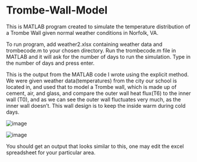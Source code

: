 # Trombe-Wall-Model
This is MATLAB program created to simulate the temperature distribution of a Trombe Wall given normal weather conditions in Norfolk, VA.

To run program, add weather2.xlsx containing weather data and trombecode.m to your chosen directory. Run the trombecode.m file in MATLAB and it will ask for the number of days to run the simulation. Type in the number of days and press enter.

This is the output from the MATLAB code I wrote using the explicit method. We were given weather data(temperatures) from the city our school is located in, and used that to model a Trombe wall, which is made up of cement, air, and glass, and compare the outer wall heat flux(T6) to the inner wall (T0), and as we can see the outer wall fluctuates very much, as the inner wall doesn’t. This wall design is to keep the inside warm during cold days.

![image](https://user-images.githubusercontent.com/22279983/112523969-b4445800-8d75-11eb-83bf-f54568099eac.png)

![image](https://user-images.githubusercontent.com/22279983/112523985-b9a1a280-8d75-11eb-966f-bd6541738809.png)

You should get an output that looks similar to this, one may edit the excel spreadsheet for your particular area.
